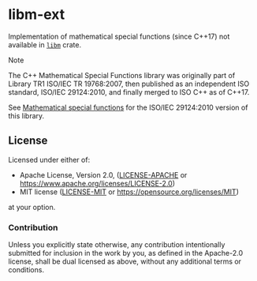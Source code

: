 # libm-ext
Implementation of mathematical special functions (since C++17) not available in [`libm`](https://crates.io/crates/libm) crate.

> [!NOTE]
> The C++ Mathematical Special Functions library was originally part of Library TR1 ISO/IEC TR 19768:2007, then published as an independent ISO standard, ISO/IEC 29124:2010, and finally merged to ISO C++ as of C++17.
>
> See [Mathematical special functions](https://cppreference.com/w/cpp/experimental/special_math.html) for the ISO/IEC 29124:2010 version of this library.

## License

Licensed under either of:

* Apache License, Version 2.0, ([LICENSE-APACHE](LICENSE-APACHE) or https://www.apache.org/licenses/LICENSE-2.0)
* MIT license ([LICENSE-MIT](LICENSE-MIT) or https://opensource.org/licenses/MIT)

at your option.

### Contribution

Unless you explicitly state otherwise, any contribution intentionally submitted
for inclusion in the work by you, as defined in the Apache-2.0 license, shall be dual licensed as above, without any
additional terms or conditions.
